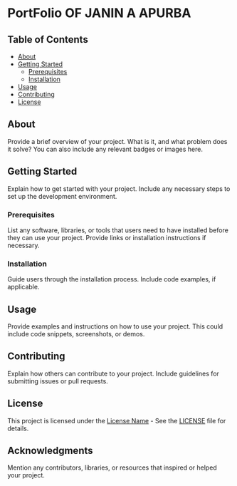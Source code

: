 # PortFolio OF JANIN A APURBA



## Table of Contents

- [About](#about)
- [Getting Started](#getting-started)
  - [Prerequisites](#prerequisites)
  - [Installation](#installation)
- [Usage](#usage)
- [Contributing](#contributing)
- [License](#license)

## About

Provide a brief overview of your project. What is it, and what problem does it solve? You can also include any relevant badges or images here.

## Getting Started

Explain how to get started with your project. Include any necessary steps to set up the development environment.

### Prerequisites

List any software, libraries, or tools that users need to have installed before they can use your project. Provide links or installation instructions if necessary.

### Installation

Guide users through the installation process. Include code examples, if applicable.

## Usage

Provide examples and instructions on how to use your project. This could include code snippets, screenshots, or demos.

## Contributing

Explain how others can contribute to your project. Include guidelines for submitting issues or pull requests.

## License

This project is licensed under the [License Name](LICENSE) - See the [LICENSE](LICENSE) file for details.

## Acknowledgments

Mention any contributors, libraries, or resources that inspired or helped your project.
